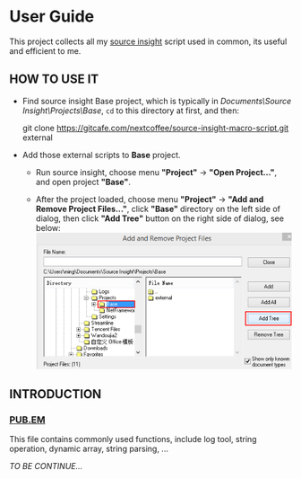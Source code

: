 
# User Guide

This project collects all my [source insight](http://www.sourceinsight.com/) script used in common, its useful and efficient to me.

## HOW TO USE IT

- Find source insight Base project, which is typically in *Documents\Source Insight\Projects\Base*, `cd` to this directory at first, and then:

    git clone https://gitcafe.com/nextcoffee/source-insight-macro-script.git external

- Add those external scripts to **Base** project.

  - Run source insight, choose menu **"Project"** -> **"Open Project..."**, and open project **"Base"**.

  - After the project loaded, choose menu **"Project"** -> **"Add and Remove Project Files..."**, click **"Base"** directory on the left side of dialog, then click **"Add Tree"** button on the right side of dialog, see below:
![si_add-and-remove-project-files.png](doc/images/si_add-and-remove-project-files.png "add-and-remove-project-files")

## INTRODUCTION

### [PUB.EM](/doc/pub.md)

This file contains commonly used functions, include log tool, string operation, dynamic array, string parsing, ...

*TO BE CONTINUE...*